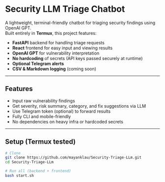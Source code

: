 # Security LLM Triage Chatbot

A lightweight, terminal-friendly chatbot for triaging security findings using OpenAI GPT.  
Built entirely in **Termux**, this project features:

- **FastAPI** backend for handling triage requests  
- **React** frontend for easy input and viewing results  
- **OpenAI GPT** for vulnerability interpretation  
- **No hardcoding** of secrets (API keys passed securely at runtime)  
- **Optional Telegram alerts**  
- **CSV & Markdown logging** (coming soon)

---

## Features

- Input raw vulnerability findings  
- Get severity, risk summary, category, and fix suggestions via LLM  
- Use Telegram token (optional) to forward results  
- Fully CLI and mobile-friendly  
- No dependencies on heavy infra or hardcoded secrets  

---

## Setup (Termux tested)

```bash
# Clone
git clone https://github.com/mayanklau/Security-Triage-LLm.git
cd Security-Triage-LLm

# Run all (backend + frontend)
bash start.sh
